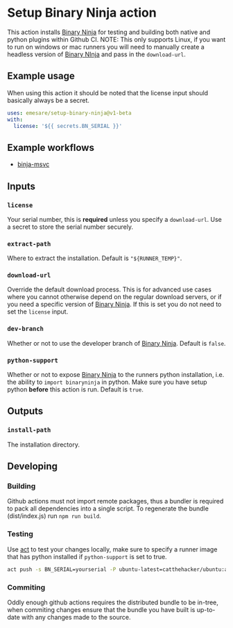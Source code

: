 # Setup Binary Ninja action

This action installs [Binary Ninja] for testing and building both native and python plugins within Github CI. NOTE: This only supports Linux, if you want to run on windows or mac runners you will need to manually create a headless version of [Binary NInja] and pass in the `download-url`.

## Example usage

When using this action it should be noted that the license input should basically always be a secret.

```yaml
uses: emesare/setup-binary-ninja@v1-beta
with:
  license: '${{ secrets.BN_SERIAL }}'
```

## Example workflows

- [binja-msvc](https://github.com/emesare/binja-msvc/actions/runs/5149259751/jobs/9272034289)

## Inputs

### `license`

Your serial number, this is **required** unless you specify a `download-url`. Use a secret to store the serial number securely.

### `extract-path`

Where to extract the installation. Default is `"${RUNNER_TEMP}"`.

### `download-url`

Override the default download process. This is for advanced use cases where you cannot otherwise depend on the regular download servers, or if you need a specific version of [Binary Ninja]. If this is set you do not need to set the `license` input.

### `dev-branch`

Whether or not to use the developer branch of [Binary Ninja]. Default is `false`.

### `python-support`

Whether or not to expose [Binary Ninja] to the runners python installation, i.e. the ability to `import binaryninja` in python. Make sure you have setup python **before** this action is run. Default is `true`.

## Outputs

### `install-path`

The installation directory.

## Developing

### Building

Github actions must not import remote packages, thus a bundler is required to pack all dependencies into a single script. To regenerate the bundle (dist/index.js) run `npm run build`.

### Testing

Use [act] to test your changes locally, make sure to specify a runner image that has python installed if `python-support` is set to true.

```bash
act push -s BN_SERIAL=yourserial -P ubuntu-latest=catthehacker/ubuntu:act-latest
```

### Commiting

Oddly enough github actions requires the distributed bundle to be in-tree, when commiting changes ensure that the bundle you have built is up-to-date with any changes made to the source.

[Binary Ninja]: https://binary.ninja
[act]: https://github.com/nektos/act
